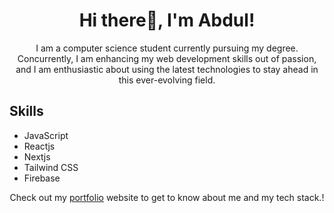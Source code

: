 <h1 align="center">Hi there👋, I'm Abdul!</h1>
<p align="center">I am a computer science student currently pursuing my degree. Concurrently, I am enhancing my web development skills out of passion, and I am enthusiastic about using the latest technologies to stay ahead in this ever-evolving field.</p>

<h2> Skills </h2>
<ul>
  <li>JavaScript</li>
  <li>Reactjs</li>
  <li>Nextjs</li>
  <li>Tailwind CSS</li>
  <li>Firebase</li>
</ul>
<p align="center">Check out my <a href="https://moeidejaz.netlify.app" target="_blank">portfolio</a> website to get to know about me and my tech stack.!</p>
